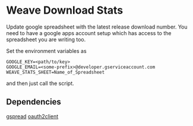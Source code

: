 # Weave Download Stats

Update google spreadsheet with the latest release download number.
You need to have a google apps account setup which has access to the
spreadsheet you are writing too.

Set the environment variables as

```
GOOGLE_KEY=<path/to/key>
GOOGLE_EMAIL=<some-prefix>@developer.gserviceaccount.com
WEAVE_STATS_SHEET=Name_of_Spreadsheet
```

and then just call the script.

## Dependencies

[gspread](https://github.com/burnash/gspread)
[oauth2client](https://github.com/google/oauth2client)
